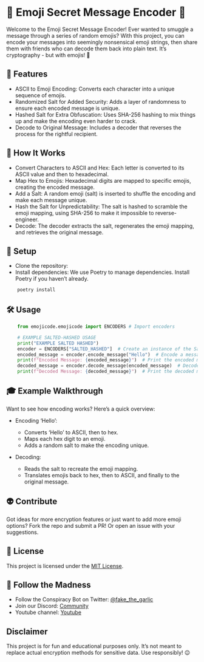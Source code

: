 # 🌈 Emoji Secret Message Encoder 🔐

Welcome to the Emoji Secret Message Encoder! Ever wanted to smuggle a message through a series of random emojis? With this project, you can encode your messages into seemingly nonsensical emoji strings, then share them with friends who can decode them back into plain text. It’s cryptography - but with emojis! 🎉

## 🚀 Features

-  ASCII to Emoji Encoding: Converts each character into a unique sequence of emojis.
- Randomized Salt for Added Security: Adds a layer of randomness to ensure each encoded message is unique.
- Hashed Salt for Extra Obfuscation: Uses SHA-256 hashing to mix things up and make the encoding even harder to crack.
- Decode to Original Message: Includes a decoder that reverses the process for the rightful recipient.

## 📖 How It Works

- Convert Characters to ASCII and Hex: Each letter is converted to its ASCII value and then to hexadecimal.
- Map Hex to Emojis: Hexadecimal digits are mapped to specific emojis, creating the encoded message.
- Add a Salt: A random emoji (salt) is inserted to shuffle the encoding and make each message unique.
- Hash the Salt for Unpredictability: The salt is hashed to scramble the emoji mapping, using SHA-256 to make it impossible to reverse-engineer.
- Decode: The decoder extracts the salt, regenerates the emoji mapping, and retrieves the original message.

## 🔧 Setup

- Clone the repository:
- Install dependencies: We use Poetry to manage dependencies. Install Poetry if you haven’t already.

```bash
    poetry install
```

## 🛠️ Usage

```python
    from emojicode.emojicode import ENCODERS # Import encoders

    # EXAMPLE SALTED-HASHED USAGE
    print("EXAMPLE SALTED HASHED")
    encoder = ENCODERS["SALTED_HASHED"]  # Create an instance of the SaltedHashed encoder
    encoded_message = encoder.encode_message("Hello")  # Encode a message
    print(f"Encoded Message: {encoded_message}")  # Print the encoded message
    decoded_message = encoder.decode_message(encoded_message)  # Decode the message
    print(f"Decoded Message: {decoded_message}")  # Print the decoded message`
```


## 🎓 Example Walkthrough

Want to see how encoding works? Here’s a quick overview:

- Encoding ‘Hello’:
    - Converts ‘Hello’ to ASCII, then to hex.
    - Maps each hex digit to an emoji.
    - Adds a random salt to make the encoding unique.

- Decoding:
    - Reads the salt to recreate the emoji mapping.
    - Translates emojis back to hex, then to ASCII, and finally to the original message.

## 👽 Contribute

Got ideas for more encryption features or just want to add more emoji options? Fork the repo and submit a PR! Or open an issue with your suggestions.

## 📜 License

This project is licensed under the [MIT License](LICENSE).

## 🔮 Follow the Madness

- Follow the Conspiracy Bot on Twitter: [@fake_the_garlic](https://x.com/fake_the_garlic)
- Join our Discord: [Community](https://discord.gg/drG2JcWb)
- Youtube channel: [Youtube](https://www.youtube.com/@bugandbyte)

## Disclaimer

This project is for fun and educational purposes only. It’s not meant to replace actual encryption methods for sensitive data. Use responsibly! 😉
